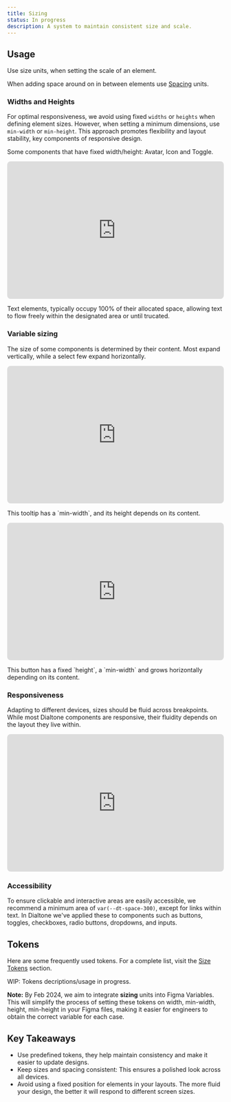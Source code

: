```yaml
---
title: Sizing
status: In progress
description: A system to maintain consistent size and scale.
---
```


## Usage

Use size units, when setting the scale of an element.

When adding space around on in between elements use [Spacing](/design/spacing/) units.

### Widths and Heights

<div class="d-d-grid d-gg24 d-g-cols3 md:d-g-cols1">
<dt-stack direction="column" gap="100">
<p>

For optimal responsiveness, we avoid using fixed `widths` or `heights` when defining element sizes. However, when setting a minimum dimensions, use `min-width` or `min-height`. This approach promotes flexibility and layout stability, key components of responsive design.

</p>
<p class="d-body-base d-fc-tertiary">
Some components that have fixed width/height: Avatar, Icon and Toggle.
</p>
</dt-stack>


<dt-stack class="d-gc2" direction="column" gap="500">
<iframe style="border: 0px solid rgba(0, 0, 0, 0.1); border-radius: 8px" width="100%" height="320" src="https://www.figma.com/embed?embed_host=share&url=https%3A%2F%2Fwww.figma.com%2Fproto%2FQe6cz41vPBozP4PhgGqFin/Docs-Protos?page-id=0%3A1&type=design&node-id=5-25635&viewport=-1055%2C122%2C0.69&t=iCwsUiY6dBufHiTQ-8&scaling=min-zoom&starting-point-node-id=5%3A25635&hotspot-hints=0&hide-ui=1"></iframe>
<div>
<p class="d-body-base d-fc-tertiary">Text elements, typically occupy 100% of their allocated space, allowing text to flow freely within the designated area or until trucated.</p>
</div>
</dt-stack>
</div>

### Variable sizing

<div class="d-d-grid d-gg24 d-g-cols3 md:d-g-cols1">
<div>

The size of some components is determined by their content. Most expand vertically, while a select few expand horizontally.

</div>
<dt-stack direction="column" gap="500">
<iframe style="border: 0px solid rgba(0, 0, 0, 0.1); border-radius: 8px" width="100%" height="320" src="https://www.figma.com/embed?embed_host=share&url=https%3A%2F%2Fwww.figma.com%2Fproto%2FQe6cz41vPBozP4PhgGqFin/Docs-Protos?page-id=0%3A1&type=design&node-id=5-25749&viewport=-1055%2C122%2C0.69&t=iCwsUiY6dBufHiTQ-8&scaling=min-zoom&starting-point-node-id=5%3A25739&hotspot-hints=0&hide-ui=1"></iframe>
<p class="d-body-base d-fc-tertiary">This tooltip has a `min-width`, and its height depends on its content.</p>
</dt-stack>
<dt-stack direction="column" gap="500">
<iframe style="border: 0px solid rgba(0, 0, 0, 0.1); border-radius: 8px" width="100%" height="320" src="https://www.figma.com/embed?embed_host=share&url=https%3A%2F%2Fwww.figma.com%2Fproto%2FQe6cz41vPBozP4PhgGqFin/Docs-Protos?page-id=0%3A1&type=design&node-id=5-25744&viewport=-1055%2C122%2C0.69&t=iCwsUiY6dBufHiTQ-8&scaling=min-zoom&starting-point-node-id=5%3A25744&hotspot-hints=0&hide-ui=1"></iframe>
<p class="d-body-base d-fc-tertiary">This button has a fixed `height`, a `min-width` and grows horizontally depending on its content.</p>
</dt-stack>
</div>



### Responsiveness

<div class="d-d-grid d-gg24 d-g-cols3 md:d-g-cols1">
<div>

Adapting to different devices, sizes should be fluid across breakpoints. While most Dialtone components are responsive, their fluidity depends on the layout they live within.

</div>
<dt-stack class="d-gc2" direction="column" gap="500">
<div>
<iframe style="border: 0px solid rgba(0, 0, 0, 0.1); border-radius: 8px" width="100%" height="320" src="https://www.figma.com/embed?embed_host=share&url=https%3A%2F%2Fwww.figma.com%2Fproto%2FQe6cz41vPBozP4PhgGqFin/Docs-Protos?page-id=0%3A1&type=design&node-id=5-25679&viewport=-722%2C-310%2C0.54&t=rVgNK5NwIXaPxkHq-8&scaling=min-zoom&starting-point-node-id=5%3A25663&hotspot-hints=0&hide-ui=1"></iframe>
</div>
</dt-stack>
</div>

### Accessibility

<div class="d-d-grid d-gg24 d-g-cols1 md:d-g-cols1">

To ensure clickable and interactive areas are easily accessible, we recommend a minimum area of `var(--dt-space-300)`, except for links within text. In Dialtone we've applied these to components such as buttons, toggles, checkboxes, radio buttons, dropdowns, and inputs.

</div>

## Tokens

Here are some frequently used tokens. For a complete list, visit the [Size Tokens](/tokens/sizing/) section.

<token-table category="size" :tokenList="tokenList" />

WIP: Tokens decriptions/usage in progress.

**Note:** By Feb 2024, we aim to integrate **sizing** units into Figma Variables. This will simplify the process of setting these tokens on width, min-width, height, min-height in your Figma files, making it easier for engineers to obtain the correct variable for each case.

## Key Takeaways

- Use predefined tokens, they help maintain consistency and make it easier to update designs.
- Keep sizes and spacing consistent: This ensures a polished look across all devices.
- Avoid using a fixed position for elements in your layouts. The more fluid your design, the better it will respond to different screen sizes.

<script setup>
const tokenList = {
  'var(--dt-size-300)': { description: '' },
  'var(--dt-size-450)': { description: '' },
  'var(--dt-size-400)': { description: '' },
  'var(--dt-size-500)': { description: '' },
  'var(--dt-size-550)': { description: '' },
  'var(--dt-size-600)': { description: '' },
};
</script>
